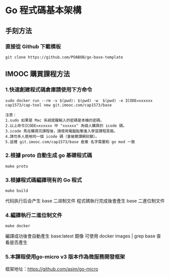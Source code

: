 # Go 程式碼基本架構

## 手刻方法

### 直接從 Github 下載模板
```bash=
git clone https://github.com/POABOB/go-base-template
```

## IMOOC 購買課程方法
### 1.快速創建程式碼倉庫請使用下方命令
```bash=
sudo docker run --rm -v $(pwd): $(pwd) -w  $(pwd) -e ICODE=xxxxxx cap1573/cap-tool new git.imooc.com/cap1573/base

注意：
1.sudo 如果是 Mac 系統提醒輸入的密碼是本機的密碼。
2.以上命令ICODE=xxxxxx 中 "xxxxxx" 為個人購買的 icode 碼。
3.icode 馬在購買完課程後，請使用電腦點擊進入學習課程頁面。
4.請勿多人使用同一個 icode 碼（會被慕課網封鎖）。
5.這裡 git.imooc.com/cap1573/base 倉庫 名字需要和 go mod 一致
```
 

### 2.根據 proto 自動生成 go 基礎程式碼
```bash=
make proto
```

### 3.根據程式碼編譯現有的 Go 程式  
```bash=
make build
```
代码执行后会产生 base 二进制文件
程式碼執行完成後會產生 base 二進位制文件

### 4.編譯執行二進位制文件
```bash=
make docker
```
編譯成功後會自動產生 base:latest 鏡像
可使用 docker images | grep base 查看是否產生

### 5.本課程使用go-micro v3 版本作為微服務開發框架
框架地址：https://github.com/asim/go-micro
